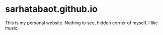 sarhatabaot.github.io
=====================

This is my personal website. Nothing to see, hidden corner of myself. I like music.
